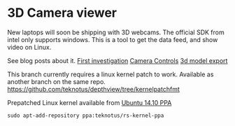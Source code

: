 # 3D Camera viewer

New laptops will soon be shipping with 3D webcams. The official SDK from intel only supports windows.
This is a tool to get the data feed, and show video on Linux. 

See blog posts about it. 
[First investigation](http://solsticlipse.com/2015/01/09/intel-real-sense-camera-on-linux.html)
[Camera Controls](http://solsticlipse.com/2015/02/10/intel-real-sense-on-linux-part-2-3d-camera-controls.html)
[3d model export](http://solsticlipse.com/2015/03/31/intel-real-sense-3d-on-linux-macos.html)

This branch currently requires a linux kernel patch to work.
Available as another branch on the same repo.
https://github.com/teknotus/depthview/tree/kernelpatchfmt

Prepatched Linux kernel available from [Ubuntu 14.10 PPA](https://launchpad.net/~teknotus/+archive/ubuntu/rs-kernel-ppa)

    sudo apt-add-repository ppa:teknotus/rs-kernel-ppa
